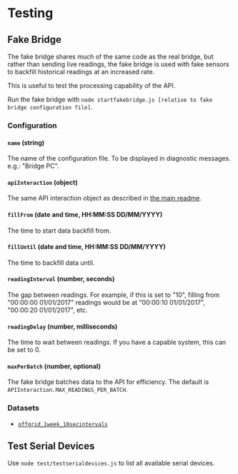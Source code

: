 # Testing

## Fake Bridge
The fake bridge shares much of the same code as the real bridge, but rather than sending live readings, the fake bridge is used with fake sensors to backfill historical readings at an increased rate.

This is useful to test the processing capability of the API.

Run the fake bridge with `node startfakebridge.js [relative to fake bridge configuration file]`.

### Configuration

#### `name` (string)
The name of the configuration file. To be displayed in diagnostic messages. e.g.: "Bridge PC".

#### `apiInteraction` (object)
The same API interaction object as described in [the main readme](../README.md).

#### `fillFrom` (date and time, HH:MM:SS DD/MM/YYYY)
The time to start data backfill from.

#### `fillUntil` (date and time, HH:MM:SS DD/MM/YYYY)
The time to backfill data until.

#### `readingInterval` (number, seconds)
The gap between readings. For example, if this is set to "10", filling from "00:00:00 01/01/2017" readings would be at "00:00:10 01/01/2017", "00:00:20 01/01/2017", etc.

#### `readingDelay` (number, milliseconds)
The time to wait between readings. If you have a capable system, this can be set to 0.

#### `maxPerBatch` (number, optional)
The fake bridge batches data to the API for efficiency. The default is `APIInteraction.MAX_READINGS_PER_BATCH`.

### Datasets
* [`offgrid_1week_10secintervals`](datasets/offgrid_1week_10secintervals)

## Test Serial Devices
Use `node test/testserialdevices.js` to list all available serial devices.
